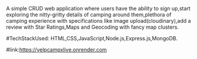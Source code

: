 A simple CRUD web application where users have the ability to sign up,start exploring the nitty-gritty details of camping around them,plethora of camping experience with specifications like image upload(cloudinary),add a review with Star Ratings,Maps and Geocoding with fancy map clusters.

#TechStackUsed: HTML,CSS,JavaScript,Node.js,Express.js,MongoDB.

#link:https://yelpcampxlive.onrender.com
